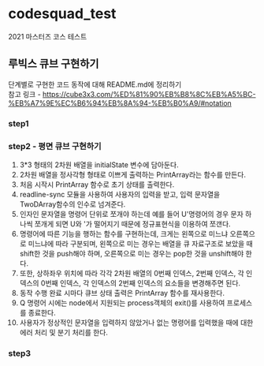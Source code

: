 # codesquad_test
2021 마스터즈 코스 테스트  
## 루빅스 큐브 구현하기  
단계별로 구현한 코드 동작에 대해 README.md에 정리하기  
참고 링크 - 
https://cube3x3.com/%ED%81%90%EB%B8%8C%EB%A5%BC-%EB%A7%9E%EC%B6%94%EB%8A%94-%EB%B0%A9/#notation
### step1  
### step2 - 평면 큐브 구현하기
1. 3*3 형태의 2차원 배열을 initialState 변수에 담아둔다.
2. 2차원 배열을 정사각형 형태로 이쁘게 출력하는 PrintArray라는 함수를 만든다.
3. 처음 시작시 PrintArray 함수로 초기 상태를 출력한다.
4. readline-sync 모듈을 사용하여 사용자의 입력을 받고, 입력 문자열을 TwoDArray함수의 인수로 넘겨준다.
5. 인자인 문자열을 명령어 단위로 쪼개야 하는데 예를 들어 U'명령어의 경우 문자 하나씩 쪼개게 되면 U와 '가 떨어지기 때문에 정규표현식을 이용하여 쪼갠다.
6. 명령어에 따른 기능을 행하는 함수를 구현하는데, 크게는 왼쪽으로 미느냐 오른쪽으로 미느냐에 따라 구분되며, 왼쪽으로 미는 경우는 배열을 큐 자료구조로 보았을 때 shift한 것을 push해야 하며, 오른쪽으로 미는 경우는 pop한 것을 unshift해야 한다.
7. 또한, 상하좌우 위치에 따라 각각 2차원 배열의 0번째 인덱스, 2번째 인덱스, 각 인덱스의 0번째 인덱스, 각 인덱스의 2번째 인덱스의 요소들을 변경해주면 된다.
8. 동작 수행 완료 시마다 큐브 상태 출력은 PrintArray 함수를 재사용한다.
9. Q 명령어 시에는 node에서 지원되는 process객체의 exit()를 사용하여 프로세스를 종료한다.
10. 사용자가 정상적인 문자열을 입력하지 않았거나 없는 명령어를 입력했을 때에 대한 에러 처리 및 분기 처리를 한다.

### step3
